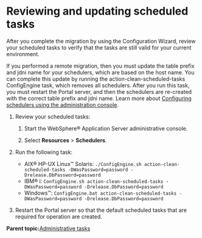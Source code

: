 # Reviewing and updating scheduled tasks

After you complete the migration by using the Configuration Wizard, review your scheduled tasks to verify that the tasks are still valid for your current environment.

If you performed a remote migration, then you must update the table prefix and jdni name for your schedulers, which are based on the host name. You can complete this update by running the action-clean-scheduled-tasks ConfigEngine task, which removes all schedulers. After you run this task, you must restart the Portal server, and then the schedulers are re-created with the correct table prefix and jdni name. Learn more about [Configuring schedulers using the administration console](http://www-01.ibm.com/support/knowledgecenter/SSAW57_8.5.5/com.ibm.websphere.nd.doc/scheduler/tasks/tsch_configadmin.html).

1.  Review your scheduled tasks:

    1.  Start the WebSphere® Application Server administrative console.

    2.  Select **Resources** \> **Schedulers**.

2.  Run the following task:

    -   AIX® HP-UX Linux™ Solaris: `./ConfigEngine.sh action-clean-scheduled-tasks -DWasPassword=password -Drelease.DbPassword=password`
    -   IBM® i: `ConfigEngine.sh action-clean-scheduled-tasks -DWasPassword=password -Drelease.DbPassword=password`
    -   Windows™: `ConfigEngine.bat action-clean-scheduled-tasks -DWasPassword=password -Drelease.DbPassword=password`
3.  Restart the Portal server so that the default scheduled tasks that are required for operation are created.


**Parent topic:**[Administrative tasks](../migrate/mig_post_admintasks.md)

